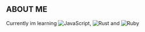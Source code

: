 ## ABOUT ME
Currently im learning ![JavaScript](https://img.shields.io/badge/-JavaScript-333?logo=javascript&logoColor=white), ![Rust](https://shields.io/badge/-Rust-3776AB?style=flat&logo=rust) and ![Ruby](https://img.shields.io/badge/Ruby-CC342D?style=flat&logo=ruby&logoColor=white)
 

